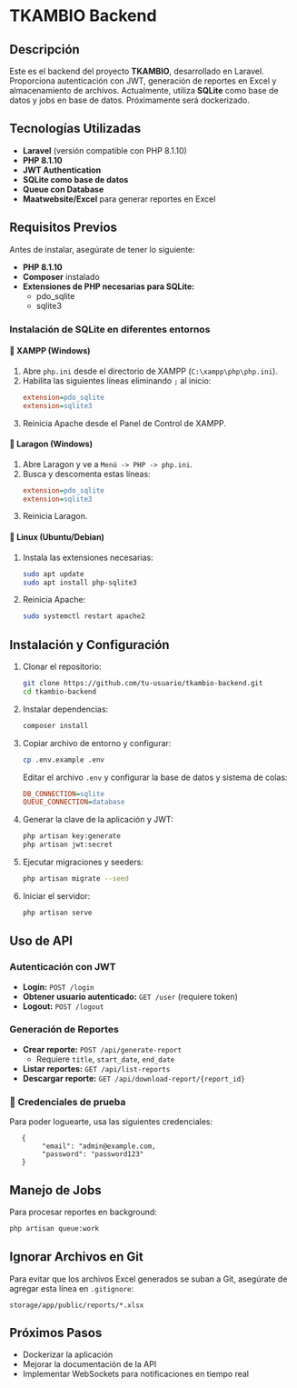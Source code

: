 # TKAMBIO Backend

## Descripción

Este es el backend del proyecto **TKAMBIO**, desarrollado en Laravel. Proporciona autenticación con JWT, generación de reportes en Excel y almacenamiento de archivos. Actualmente, utiliza **SQLite** como base de datos y jobs en base de datos. Próximamente será dockerizado.

## Tecnologías Utilizadas

-   **Laravel** (versión compatible con PHP 8.1.10)
-   **PHP 8.1.10**
-   **JWT Authentication**
-   **SQLite como base de datos**
-   **Queue con Database**
-   **Maatwebsite/Excel** para generar reportes en Excel

## Requisitos Previos

Antes de instalar, asegúrate de tener lo siguiente:

-   **PHP 8.1.10**
-   **Composer** instalado
-   **Extensiones de PHP necesarias para SQLite:**
    -   pdo_sqlite
    -   sqlite3

### Instalación de SQLite en diferentes entornos

#### 🔹 **XAMPP (Windows)**

1. Abre `php.ini` desde el directorio de XAMPP (`C:\xampp\php\php.ini`).
2. Habilita las siguientes líneas eliminando `;` al inicio:
    ```ini
    extension=pdo_sqlite
    extension=sqlite3
    ```
3. Reinicia Apache desde el Panel de Control de XAMPP.

#### 🔹 **Laragon (Windows)**

1. Abre Laragon y ve a `Menú -> PHP -> php.ini`.
2. Busca y descomenta estas líneas:
    ```ini
    extension=pdo_sqlite
    extension=sqlite3
    ```
3. Reinicia Laragon.

#### 🔹 **Linux (Ubuntu/Debian)**

1. Instala las extensiones necesarias:
    ```sh
    sudo apt update
    sudo apt install php-sqlite3
    ```
2. Reinicia Apache:
    ```sh
    sudo systemctl restart apache2
    ```

## Instalación y Configuración

1. Clonar el repositorio:

    ```sh
    git clone https://github.com/tu-usuario/tkambio-backend.git
    cd tkambio-backend
    ```

2. Instalar dependencias:

    ```sh
    composer install
    ```

3. Copiar archivo de entorno y configurar:

    ```sh
    cp .env.example .env
    ```

    Editar el archivo `.env` y configurar la base de datos y sistema de colas:

    ```ini
    DB_CONNECTION=sqlite
    QUEUE_CONNECTION=database
    ```

4. Generar la clave de la aplicación y JWT:

    ```sh
    php artisan key:generate
    php artisan jwt:secret
    ```

5. Ejecutar migraciones y seeders:
    ```sh
    php artisan migrate --seed
    ```
6. Iniciar el servidor:
    ```sh
    php artisan serve
    ```

## Uso de API

### Autenticación con JWT

-   **Login:** `POST /login`
-   **Obtener usuario autenticado:** `GET /user` (requiere token)
-   **Logout:** `POST /logout`

### Generación de Reportes

-   **Crear reporte:** `POST /api/generate-report`
    -   Requiere `title`, `start_date`, `end_date`
-   **Listar reportes:** `GET /api/list-reports`
-   **Descargar reporte:** `GET /api/download-report/{report_id}`

### 🔑 Credenciales de prueba

Para poder loguearte, usa las siguientes credenciales:

```
   {
        "email": "admin@example.com,
        "password": "password123"
   }
```

## Manejo de Jobs

Para procesar reportes en background:

```sh
php artisan queue:work
```

## Ignorar Archivos en Git

Para evitar que los archivos Excel generados se suban a Git, asegúrate de agregar esta línea en `.gitignore`:

```
storage/app/public/reports/*.xlsx
```

## Próximos Pasos

-   Dockerizar la aplicación
-   Mejorar la documentación de la API
-   Implementar WebSockets para notificaciones en tiempo real
